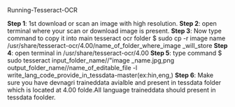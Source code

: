 Running-Tesseract-OCR

**Step 1**:  1st download  or scan an image with high resolution.
**Step 2**:  open terminal where your scan or download image is present. 
**Step 3**:  Now  type command to copy it into main tesseract ocr folder 
		$ sudo cp -r image name /usr/share/tesseract-ocr/4.00/name_of_folder_where_image _will_store
**Step 4**:  open terminal in /usr/share/tesseract-ocr/4.00
**Step 5**:  type command 
 		$ sudo tesseract input_folder_name//"image _name.jpg,png output_folder_name//name_of_editable_file -l write_lang_code_provide_in_tessdata-master(ex:hin,eng,)
**Step 6**:  Make sure you have devnagri traineddata avialble and present in tessdata folder which is located at 4.00 folde.All language traineddata should present in tessdata foolder.
